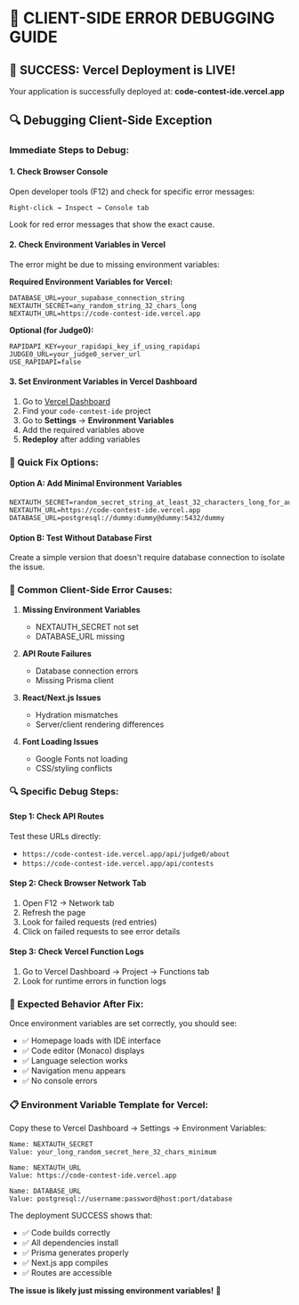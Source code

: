 # 🚨 CLIENT-SIDE ERROR DEBUGGING GUIDE

## 🎉 SUCCESS: Vercel Deployment is LIVE!
Your application is successfully deployed at: **code-contest-ide.vercel.app**

## 🔍 Debugging Client-Side Exception

### Immediate Steps to Debug:

#### 1. **Check Browser Console**
Open developer tools (F12) and check for specific error messages:
```
Right-click → Inspect → Console tab
```
Look for red error messages that show the exact cause.

#### 2. **Check Environment Variables in Vercel**
The error might be due to missing environment variables:

**Required Environment Variables for Vercel:**
```env
DATABASE_URL=your_supabase_connection_string
NEXTAUTH_SECRET=any_random_string_32_chars_long
NEXTAUTH_URL=https://code-contest-ide.vercel.app
```

**Optional (for Judge0):**
```env
RAPIDAPI_KEY=your_rapidapi_key_if_using_rapidapi
JUDGE0_URL=your_judge0_server_url
USE_RAPIDAPI=false
```

#### 3. **Set Environment Variables in Vercel Dashboard**
1. Go to [Vercel Dashboard](https://vercel.com/dashboard)
2. Find your `code-contest-ide` project
3. Go to **Settings** → **Environment Variables**
4. Add the required variables above
5. **Redeploy** after adding variables

### 🔧 Quick Fix Options:

#### Option A: Add Minimal Environment Variables
```env
NEXTAUTH_SECRET=random_secret_string_at_least_32_characters_long_for_auth
NEXTAUTH_URL=https://code-contest-ide.vercel.app
DATABASE_URL=postgresql://dummy:dummy@dummy:5432/dummy
```

#### Option B: Test Without Database First
Create a simple version that doesn't require database connection to isolate the issue.

### 🐛 Common Client-Side Error Causes:

1. **Missing Environment Variables**
   - NEXTAUTH_SECRET not set
   - DATABASE_URL missing

2. **API Route Failures**
   - Database connection errors
   - Missing Prisma client

3. **React/Next.js Issues**
   - Hydration mismatches
   - Server/client rendering differences

4. **Font Loading Issues**
   - Google Fonts not loading
   - CSS/styling conflicts

### 🔍 Specific Debug Steps:

#### Step 1: Check API Routes
Test these URLs directly:
- `https://code-contest-ide.vercel.app/api/judge0/about`
- `https://code-contest-ide.vercel.app/api/contests`

#### Step 2: Check Browser Network Tab
1. Open F12 → Network tab
2. Refresh the page
3. Look for failed requests (red entries)
4. Click on failed requests to see error details

#### Step 3: Check Vercel Function Logs
1. Go to Vercel Dashboard → Project → Functions tab
2. Look for runtime errors in function logs

### 🚀 Expected Behavior After Fix:
Once environment variables are set correctly, you should see:
- ✅ Homepage loads with IDE interface
- ✅ Code editor (Monaco) displays
- ✅ Language selection works
- ✅ Navigation menu appears
- ✅ No console errors

### 📋 Environment Variable Template for Vercel:

Copy these to Vercel Dashboard → Settings → Environment Variables:

```
Name: NEXTAUTH_SECRET
Value: your_long_random_secret_here_32_chars_minimum

Name: NEXTAUTH_URL  
Value: https://code-contest-ide.vercel.app

Name: DATABASE_URL
Value: postgresql://username:password@host:port/database
```

The deployment SUCCESS shows that:
- ✅ Code builds correctly
- ✅ All dependencies install
- ✅ Prisma generates properly
- ✅ Next.js app compiles
- ✅ Routes are accessible

**The issue is likely just missing environment variables!** 🎯
